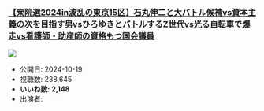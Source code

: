 ### [【衆院選2024in波乱の東京15区】石丸伸二と大バトル候補vs資本主義の次を目指す男vsひろゆきとバトルするZ世代vs光る自転車で爆走vs看護師・助産師の資格もつ国会議員](https://www.youtube.com/watch?v=JkCcUDMhcJk)
[![](https://img.youtube.com/vi/JkCcUDMhcJk/sddefault.jpg)](https://www.youtube.com/watch?v=JkCcUDMhcJk)
-   公開日: 2024-10-19
-   視聴数: 238,645
-   **いいね数: 2,148**
-   出演者: 
